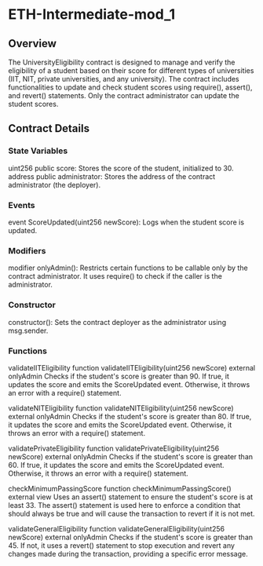 # ETH-Intermediate-mod_1

## Overview
The UniversityEligibility contract is designed to manage and verify the eligibility of a student based on their score for different types of universities (IIT, NIT, private universities, and any university). The contract includes functionalities to update and check student scores using require(), assert(), and revert() statements. Only the contract administrator can update the student scores.

## Contract Details

### State Variables
uint256 public score: Stores the score of the student, initialized to 30.
address public administrator: Stores the address of the contract administrator (the deployer).

### Events
event ScoreUpdated(uint256 newScore): Logs when the student score is updated.

### Modifiers
modifier onlyAdmin(): Restricts certain functions to be callable only by the contract administrator. It uses require() to check if the caller is the administrator.

### Constructor
constructor(): Sets the contract deployer as the administrator using msg.sender.

### Functions
validateIITEligibility
       function validateIITEligibility(uint256 newScore) external onlyAdmin
Checks if the student's score is greater than 90. If true, it updates the score and emits the ScoreUpdated event. Otherwise, it throws an error with a require() statement.

validateNITEligibility
       function validateNITEligibility(uint256 newScore) external onlyAdmin
Checks if the student's score is greater than 80. If true, it updates the score and emits the ScoreUpdated event. Otherwise, it throws an error with a require() statement.

validatePrivateEligibility
       function validatePrivateEligibility(uint256 newScore) external onlyAdmin
Checks if the student's score is greater than 60. If true, it updates the score and emits the ScoreUpdated event. Otherwise, it throws an error with a require() statement.

checkMinimumPassingScore
       function checkMinimumPassingScore() external view
Uses an assert() statement to ensure the student's score is at least 33. The assert() statement is used here to enforce a condition that should always be true and will cause the transaction to revert if it is not met.

validateGeneralEligibility
       function validateGeneralEligibility(uint256 newScore) external onlyAdmin
Checks if the student's score is greater than 45. If not, it uses a revert() statement to stop execution and revert any changes made during the transaction, providing a specific error message.

